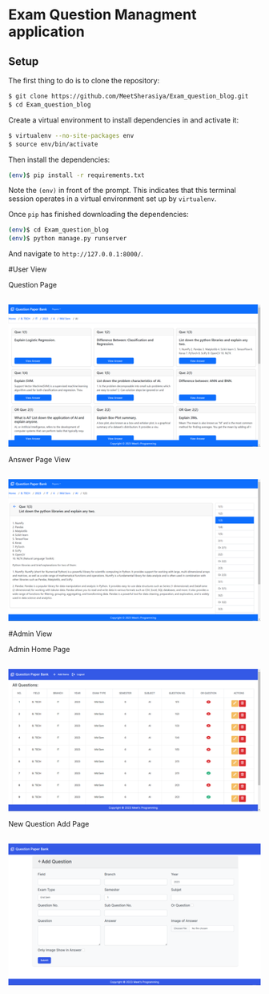 # Exam Question Managment application

## Setup

The first thing to do is to clone the repository:

```sh
$ git clone https://github.com/MeetSherasiya/Exam_question_blog.git
$ cd Exam_question_blog
```

Create a virtual environment to install dependencies in and activate it:

```sh
$ virtualenv --no-site-packages env
$ source env/bin/activate
```

Then install the dependencies:

```sh
(env)$ pip install -r requirements.txt
```
Note the `(env)` in front of the prompt. This indicates that this terminal
session operates in a virtual environment set up by `virtualenv`.

Once `pip` has finished downloading the dependencies:
```sh
(env)$ cd Exam_question_blog
(env)$ python manage.py runserver
```
And navigate to `http://127.0.0.1:8000/`.

#User View
<p>Question Page</p><br>
<img src="screenshot/examquestion.png">
<br>
<p>Answer Page View</p><br>
<img src="screenshot/answer.png">
<br>

#Admin View
<p>Admin Home Page</p><br>
<img src="./screenshot/adminpanel.png">
<br>
<p>New Question Add Page</p><br>
<img src="screenshot/addquestion.png">
